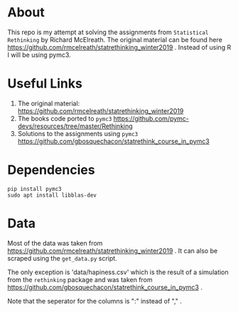 # About
This repo is my attempt at solving the assignments from `Statistical Rethinking`
by Richard McElreath. The original material can be found here
https://github.com/rmcelreath/statrethinking_winter2019 . Instead of
using R I will be using pymc3.

# Useful Links
1. The original material: https://github.com/rmcelreath/statrethinking_winter2019 
2. The books code ported to `pymc3` https://github.com/pymc-devs/resources/tree/master/Rethinking
3. Solutions to the assignments using `pymc3` https://github.com/gbosquechacon/statrethink_course_in_pymc3 

# Dependencies
```
pip install pymc3
sudo apt install libblas-dev
```

# Data
Most of the data was taken from https://github.com/rmcelreath/statrethinking_winter2019 .
It can also be scraped using the `get_data.py` script.

The only exception is 'data/hapiness.csv' which is the result of a simulation from
the `rethinking` package and was taken from
https://github.com/gbosquechacon/statrethink_course_in_pymc3 .

Note that the seperator for the columns is ":" instead of "," .  
